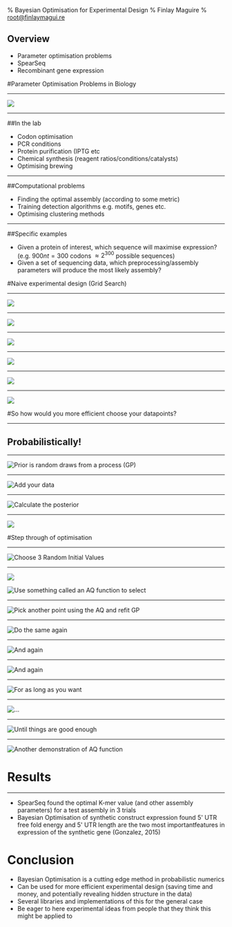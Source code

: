 % Bayesian Optimisation for Experimental Design
% Finlay Maguire 
% root@finlaymagui.re

## Overview

- Parameter optimisation problems
- SpearSeq
- Recombinant gene expression

#Parameter Optimisation Problems in Biology

----

![](../assets/presentation/bayesopt/experiment_bbox.png)

----

##In the lab

- Codon optimisation
- PCR conditions
- Protein purification (IPTG etc
- Chemical synthesis (reagent ratios/conditions/catalysts)
- Optimising brewing

----

##Computational problems

- Finding the optimal assembly (according to some metric)
- Training detection algorithms e.g. motifs, genes etc.
- Optimising clustering methods 

----

##Specific examples

- Given a protein of interest, which sequence will maximise expression? (e.g. $900nt = 300$ codons $\approx 2^{300}$ possible sequences)
- Given a set of sequencing data, which preprocessing/assembly parameters will produce the most likely assembly? 


#Naive experimental design (Grid Search)

----


![](../assets/presentation/bayesopt/target_function.png)

----

![](../assets/presentation/bayesopt/naive_experiment0.png)

----

![](../assets/presentation/bayesopt/naive_experiment1.png)

----

![](../assets/presentation/bayesopt/naive_experiment2.png)

----

![](../assets/presentation/bayesopt/naive_experiment3.png)

----

![](../assets/presentation/bayesopt/function_recovered.png)


#So how would you more efficient choose your datapoints?

---- 

## Probabilistically!

----

![Prior is random draws from a process (GP)](../assets/presentation/bayesopt/draws_from_gp.png)

----


![Add your data](../assets/presentation/bayesopt/likelihood.png)

----

![Calculate the posterior](../assets/presentation/bayesopt/posterior.png)

----

![](../assets/presentation/bayesopt/posterior2.png)


#Step through of optimisation

----

![Choose 3 Random Initial Values](../assets/presentation/bayesopt/initial_random.png)

----


![](../assets/presentation/bayesopt/initial_random.png)

![Use something called an AQ function to select](../assets/presentation/bayesopt/acquisiton_function.png)

----

![Pick another point using the AQ and refit GP](../assets/presentation/bayesopt/opt1.png)

----

![Do the same again](../assets/presentation/bayesopt/opt2.png)

----

![And again](../assets/presentation/bayesopt/opt3.png)

----

![And again](../assets/presentation/bayesopt/opt4.png)

----

![For as long as you want](../assets/presentation/bayesopt/opt5.png)

----

![...](../assets/presentation/bayesopt/opt6.png)

----

![Until things are good enough](../assets/presentation/bayesopt/opt7.png)

----

![Another demonstration of AQ function](../assets/presentation/bayesopt/acquistion_function2.png)

# Results

----

- SpearSeq found the optimal K-mer value (and other assembly parameters) for a test assembly in 3 trials
- Bayesian Optimisation of synthetic construct expression found 5' UTR free fold energy and 5' UTR length are the two most importantfeatures in expression of the synthetic gene (Gonzalez, 2015)

# Conclusion

- Bayesian Optimisation is a cutting edge method in probabilistic numerics
- Can be used for more efficient experimental design (saving time and money, and potentially
revealing hidden structure in the data)
- Several libraries and implementations of this for the general case
- Be eager to here experimental ideas from people that they think this might be applied to

